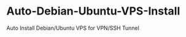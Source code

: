 Auto-Debian-Ubuntu-VPS-Install
==============================

Auto Install Debian/Ubuntu VPS for VPN/SSH Tunnel
